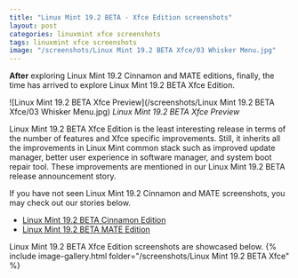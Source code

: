 ```yaml
---
title: "Linux Mint 19.2 BETA - Xfce Edition screenshots"
layout: post
categories: linuxmint xfce screenshots
tags: linuxmint xfce screenshots
image: "/screenshots/Linux Mint 19.2 BETA Xfce/03 Whisker Menu.jpg"
---
```


**After** exploring Linux Mint 19.2 Cinnamon and MATE editions, finally, the time has arrived to explore Linux Mint 19.2 BETA Xfce Edition.

![Linux Mint 19.2 BETA Xfce Preview](/screenshots/Linux Mint 19.2 BETA Xfce/03 Whisker Menu.jpg)
*Linux Mint 19.2 BETA Xfce Preview*

Linux Mint 19.2 BETA Xfce Edition is the least interesting release in terms of the number of features and Xfce specific improvements. Still, it inherits all the improvements in Linux Mint common stack such as improved update manager, better user experience in software manager, and system boot repair tool. These improvements are mentioned in our Linux Mint 19.2 BETA release announcement story.

If you have not seen Linux Mint 19.2 Cinnamon and MATE screenshots, you may check out our stories below.
- [Linux Mint 19.2 BETA Cinnamon Edition](/1-linux-mint-19.2-beta-cinnamon/)
- [Linux Mint 19.2 BETA MATE Edition](/2-linux-mint-19.2-beta-mate-screens/)

Linux Mint 19.2 BETA Xfce Edition screenshots are showcased below.
{% include image-gallery.html folder="/screenshots/Linux Mint 19.2 BETA Xfce" %}
